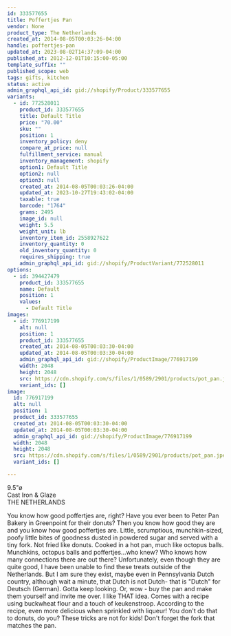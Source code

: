 ```yaml
---
id: 333577655
title: Poffertjes Pan
vendor: None
product_type: The Netherlands
created_at: 2014-08-05T00:03:26-04:00
handle: poffertjes-pan
updated_at: 2023-08-02T14:37:09-04:00
published_at: 2012-12-01T10:15:00-05:00
template_suffix: ""
published_scope: web
tags: gifts, kitchen
status: active
admin_graphql_api_id: gid://shopify/Product/333577655
variants:
  - id: 772528011
    product_id: 333577655
    title: Default Title
    price: "70.00"
    sku: ""
    position: 1
    inventory_policy: deny
    compare_at_price: null
    fulfillment_service: manual
    inventory_management: shopify
    option1: Default Title
    option2: null
    option3: null
    created_at: 2014-08-05T00:03:26-04:00
    updated_at: 2023-10-27T19:43:02-04:00
    taxable: true
    barcode: "1764"
    grams: 2495
    image_id: null
    weight: 5.5
    weight_unit: lb
    inventory_item_id: 2558927622
    inventory_quantity: 0
    old_inventory_quantity: 0
    requires_shipping: true
    admin_graphql_api_id: gid://shopify/ProductVariant/772528011
options:
  - id: 394427479
    product_id: 333577655
    name: Default
    position: 1
    values:
      - Default Title
images:
  - id: 776917199
    alt: null
    position: 1
    product_id: 333577655
    created_at: 2014-08-05T00:03:30-04:00
    updated_at: 2014-08-05T00:03:30-04:00
    admin_graphql_api_id: gid://shopify/ProductImage/776917199
    width: 2048
    height: 2048
    src: https://cdn.shopify.com/s/files/1/0589/2901/products/pot_pan.jpeg?v=1407211410
    variant_ids: []
image:
  id: 776917199
  alt: null
  position: 1
  product_id: 333577655
  created_at: 2014-08-05T00:03:30-04:00
  updated_at: 2014-08-05T00:03:30-04:00
  admin_graphql_api_id: gid://shopify/ProductImage/776917199
  width: 2048
  height: 2048
  src: https://cdn.shopify.com/s/files/1/0589/2901/products/pot_pan.jpeg?v=1407211410
  variant_ids: []

---
```


9.5"ø  
Cast Iron & Glaze  
THE NETHERLANDS

You know how good poffertjes are, right? Have you ever been to Peter Pan Bakery in Greenpoint for their donuts? Then you know how good they are and you know how good poffertjes are. Little, scrumptious, munchkin-sized, poofy little bites of goodness dusted in powdered sugar and served with a tiny fork. Not fried like donuts. Cooked in a hot pan, much like octopus balls. Munchkins, octopus balls and poffertjes...who knew? Who knows how many connections there are out there? Unfortunately, even though they are quite good, I have been unable to find these treats outside of the Netherlands. But I am sure they exist, maybe even in Pennsylvania Dutch country, although wait a minute, that Dutch is not Dutch- that is "Dutch" for Deutsch (German). Gotta keep looking. Or, wow - buy the pan and make them yourself and invite me over. I like THAT idea. Comes with a recipe using buckwheat flour and a touch of keukenstroop. According to the recipe, even more delicious when sprinkled with liqueur! You don't do that to donuts, do you? These tricks are not for kids! Don't forget the fork that matches the pan.